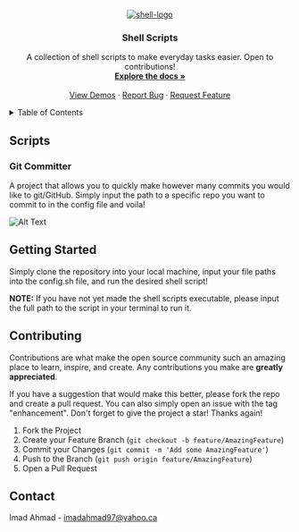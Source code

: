 <!-- PROJECT LOGO -->
<br />
<div align="center">
  <a href="https://github.com/othneildrew/Best-README-Template">
    <a href="https://ibb.co/zn4GRfm"><img src="https://i.ibb.co/zn4GRfm/shell-logo.png" alt="shell-logo" border="0"></a>
  </a>

  <h3 align="center">Shell Scripts</h3>

  <p align="center">
    A collection of shell scripts to make everyday tasks easier. Open to contributions!
    <br />
    <a href="https://github.com/othneildrew/Best-README-Template"><strong>Explore the docs »</strong></a>
    <br />
    <br />
    <a href="https://github.com/">View Demos</a>
    ·
    <a href="https://github.com/issues">Report Bug</a>
    ·
    <a href="https://github.com/issues">Request Feature</a>
  </p>
</div>



<!-- TABLE OF CONTENTS -->
<details>
  <summary>Table of Contents</summary>
  <ol>
    <li>
      <a href="#script">Scripts</a>
      <ul>
        <li><a href="#git-committer">Git Committer</a></li>
      </ul>
    </li>
    <li>
      <a href="#getting-started">Getting Started</a>
    </li>
    <li><a href="#contributing">Contributing</a></li>
    <li><a href="#contact">Contact</a></li>
  </ol>
</details>



<!-- ABOUT THE PROJECT -->
## Scripts

### Git Committer

A project that allows you to quickly make however many commits you would like to git/GitHub. Simply input the path to a specific repo you want to commit to in the config file and voila!

![Alt Text](https://i.imgur.com/2HfAbYp.gif)


<!-- GETTING STARTED -->
## Getting Started

Simply clone the repository into your local machine, input your file paths into the config.sh file, and run the desired shell script!

**NOTE:** If you have not yet made the shell scripts executable, please input the full path to the script in your terminal to run it.




<!-- CONTRIBUTING -->
## Contributing

Contributions are what make the open source community such an amazing place to learn, inspire, and create. Any contributions you make are **greatly appreciated**.

If you have a suggestion that would make this better, please fork the repo and create a pull request. You can also simply open an issue with the tag "enhancement".
Don't forget to give the project a star! Thanks again!

1. Fork the Project
2. Create your Feature Branch (`git checkout -b feature/AmazingFeature`)
3. Commit your Changes (`git commit -m 'Add some AmazingFeature'`)
4. Push to the Branch (`git push origin feature/AmazingFeature`)
5. Open a Pull Request





<!-- CONTACT -->
## Contact

Imad Ahmad -  imadahmad97@yahoo.ca



